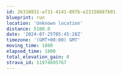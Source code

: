 ```yaml
---
id: 26310831-a731-4141-897b-e23158687b91
blueprint: run
location: 'Unknown location'
distance: 5100.0
date: '2024-07-25T05:45:28Z'
timezone: '(GMT+00:00) GMT'
moving_time: 1800
elapsed_time: 1800
total_elevation_gain: 0
strava_id: 11974895767
---
```

